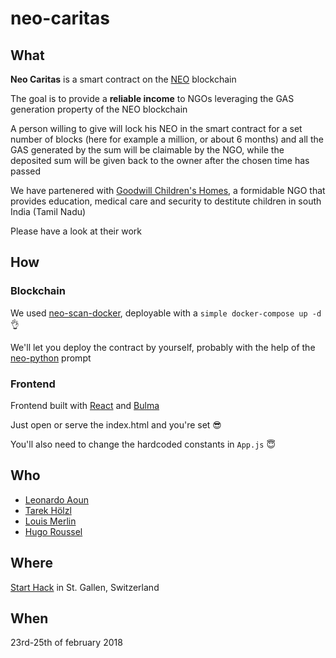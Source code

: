 # neo-caritas

## What

**Neo Caritas** is a smart contract on the [NEO](https://neo.org) blockchain

The goal is to provide a **reliable income** to NGOs leveraging the GAS
generation property of the NEO blockchain

A person willing to give will lock his NEO in the smart contract for a set
number of blocks (here for example a million, or about 6 months) and all the
GAS generated by the sum will be claimable by the NGO, while the deposited sum
will be given back to the owner after the chosen time has passed

We have partenered with
[Goodwill Children's Homes](http://www.goodwillhomes.org.uk/), a formidable NGO
that provides education, medical care and security to destitute children in
south India (Tamil Nadu)

Please have a look at their work

## How

### Blockchain

We used [neo-scan-docker](https://github.com/slipo/neo-scan-docker), deployable
with a `simple docker-compose up -d` :ok_hand:

We'll let you deploy the contract by yourself, probably with the help of the
[neo-python](https://github.com/CityOfZion/neo-python) prompt

### Frontend

Frontend built with [React](https://reactjs.org/) and
[Bulma](https://bulma.io/)

Just open or serve the index.html and you're set :sunglasses:

You'll also need to change the hardcoded constants in `App.js` :innocent:

## Who

 - [Leonardo Aoun](https://github.com/aounleonardo)
 - [Tarek Hölzl](https://github.com/ehoelzl)
 - [Louis Merlin](https://github.com/louismerlin)
 - [Hugo Roussel](https://github.com/hugoroussel)

## Where

[Start Hack](http://starthack.ch/) in St. Gallen, Switzerland

## When

23rd-25th of february 2018
